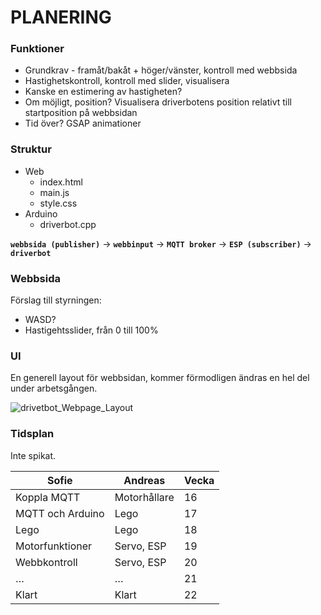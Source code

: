 # PLANERING

### Funktioner

- Grundkrav - framåt/bakåt + höger/vänster, kontroll med webbsida
- Hastighetskontroll, kontroll med slider, visualisera
- Kanske en estimering av hastigheten?
- Om möjligt, position? Visualisera driverbotens position relativt till startposition på webbsidan
- Tid över? GSAP animationer

### Struktur

- Web
    - index.html
    - main.js
    - style.css
- Arduino
    - driverbot.cpp

**`webbsida (publisher)`** → **`webbinput`** → **`MQTT broker`** → **`ESP (subscriber)`** → **`driverbot`**

### Webbsida

Förslag till styrningen:

- WASD?
- Hastigehtsslider, från 0 till 100%

### UI

En generell layout för webbsidan, kommer förmodligen ändras en hel del under arbetsgången.

![drivetbot_Webpage_Layout](https://github.com/abbindustrigymnasium/driverbot-hannes/assets/144680867/dc2f6852-f120-48ca-9fbd-bf44f43c1257)

### Tidsplan
Inte spikat.

| Sofie | Andreas | Vecka |
| --- | --- | --- |
| Koppla MQTT | Motorhållare | 16 |
| MQTT och Arduino | Lego | 17 |
| Lego | Lego | 18 |
| Motorfunktioner | Servo, ESP | 19 |
| Webbkontroll | Servo, ESP | 20 |
| … | … | 21 |
| Klart | Klart | 22 |
